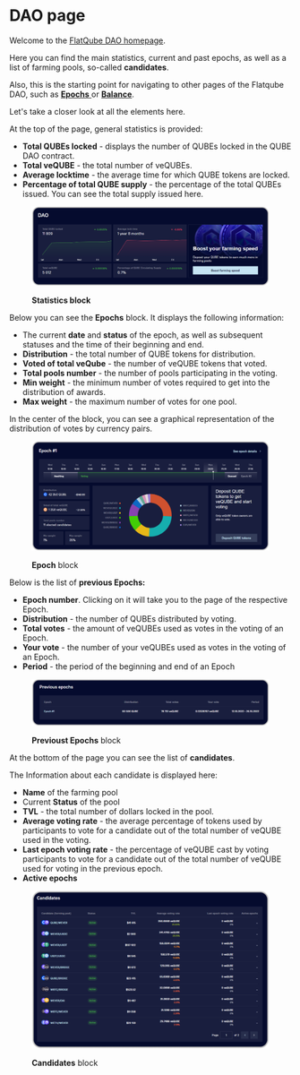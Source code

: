 # DAO page

Welcome to the [FlatQube DAO homepage](https://app.flatqube.io/dao).

Here you can find the main statistics, current and past epochs, as well as a list of farming pools, so-called **candidates**.

Also, this is the starting point for navigating to other pages of the Flatqube DAO, such as [**Epochs** ](epoch.md)or [**Balance**](dao-balance.md).

Let's take a closer look at all the elements here.

At the top of the page, general statistics is provided:

* **Total QUBEs locked** - displays the number of QUBEs locked in the QUBE DAO contract.
* **Total veQUBE** - the total number of veQUBEs.
* **Average locktime** - the average time for which QUBE tokens are locked.
* **Percentage of total QUBE supply** - the percentage of the total QUBEs issued. You can see the total supply issued here.

<figure><img src="../../../.gitbook/assets/image (120).png" alt=""><figcaption><p><strong>Statistics block</strong></p></figcaption></figure>

Below you can see the **Epochs** block. It displays the following information:

* The current **date** and **status** of the epoch, as well as subsequent statuses and the time of their beginning and end.
* **Distribution** - the total number of QUBE tokens for distribution.
* **Voted of total veQube** - the number of veQUBE tokens that voted.
* **Total pools number** - the number of pools participating in the voting.
* **Min weight** - the minimum number of votes required to get into the distribution of awards.
* **Max weight** - the maximum number of votes for one pool.

In the center of the block, you can see a graphical representation of the distribution of votes by currency pairs.

<figure><img src="../../../.gitbook/assets/image (142).png" alt=""><figcaption><p><strong>Epoch</strong> block</p></figcaption></figure>

Below is the list of **previous Epochs:**

* **Epoch number**. Clicking on it will take you to the page of the respective Epoch.
* **Distribution** - the number of QUBEs distributed by voting.
* **Total votes** - the amount of veQUBEs used as votes in the voting of an Epoch.
* **Your vote** - the number of your veQUBEs used as votes in the voting of an Epoch.
* **Period** - the period of the beginning and end of an Epoch

<figure><img src="../../../.gitbook/assets/image (193).png" alt=""><figcaption><p><strong>Previoust Epochs</strong> block</p></figcaption></figure>

At the bottom of the page you can see the list of **candidates**.

The Information about each candidate is displayed here:

* **Name** of the farming pool
* Current **Status** of the pool
* **TVL** - the total number of dollars locked in the pool.
* **Average voting rate** - the average percentage of tokens used by participants to vote for a candidate out of the total number of veQUBE used in the voting.
* **Last epoch voting rate** - the percentage of veQUBE cast by voting participants to vote for a candidate out of the total number of veQUBE used for voting in the previous epoch.
* **Active epochs**

<figure><img src="../../../.gitbook/assets/image (174).png" alt=""><figcaption><p><strong>Candidates</strong> block</p></figcaption></figure>
